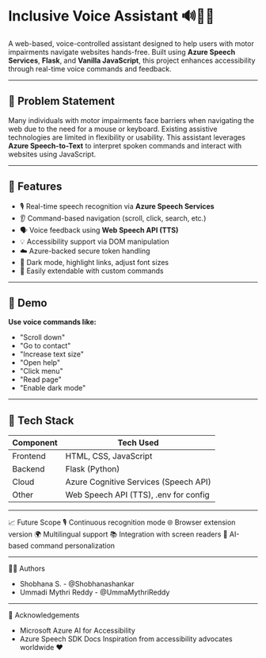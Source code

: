 # Inclusive Voice Assistant 🔊🧑‍🦽

A web-based, voice-controlled assistant designed to help users with motor impairments navigate websites hands-free. Built using **Azure Speech Services**, **Flask**, and **Vanilla JavaScript**, this project enhances accessibility through real-time voice commands and feedback.

---
## 🎯 Problem Statement

Many individuals with motor impairments face barriers when navigating the web due to the need for a mouse or keyboard. Existing assistive technologies are limited in flexibility or usability. This assistant leverages **Azure Speech-to-Text** to interpret spoken commands and interact with websites using JavaScript.

---

## 🧠 Features

- 🎙️ Real-time speech recognition via **Azure Speech Services**
- 👂 Command-based navigation (scroll, click, search, etc.)
- 🗣️ Voice feedback using **Web Speech API (TTS)**
- 💡 Accessibility support via DOM manipulation
- ☁️ Azure-backed secure token handling
- 🎨 Dark mode, highlight links, adjust font sizes
- 🧪 Easily extendable with custom commands

---
## 🚀 Demo

**Use voice commands like:**
- "Scroll down"
- "Go to contact"
- "Increase text size"
- "Open help"
- "Click menu"
- "Read page"
- "Enable dark mode"

--- 

## 🧰 Tech Stack

| Component | Tech Used |
|----------|-----------|
| Frontend | HTML, CSS, JavaScript |
| Backend | Flask (Python) |
| Cloud | Azure Cognitive Services (Speech API) |
| Other | Web Speech API (TTS), .env for config |

---

📈 Future Scope
🎙️ Continuous recognition mode
🌐 Browser extension version
🌍 Multilingual support
📚 Integration with screen readers
🧠 AI-based command personalization

---

👨‍💻 Authors
- Shobhana S. - @Shobhanashankar
- Ummadi Mythri Reddy - @UmmaMythriReddy

---
🙌 Acknowledgements
- Microsoft Azure AI for Accessibility
- Azure Speech SDK Docs
Inspiration from accessibility advocates worldwide ❤️



